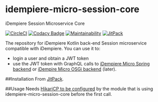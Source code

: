 # idempiere-micro-session-core
iDempiere Session Microservice Core

[![CircleCI](https://circleci.com/gh/iDempiere-micro/idempiere-micro-session-core.svg?style=svg)](https://circleci.com/gh/iDempiere-micro/idempiere-micro-session-core)
[![Codacy Badge](https://api.codacy.com/project/badge/Grade/3fbfd5724c934536bf08aebd80ab00f0)](https://www.codacy.com/app/davidpodhola/idempiere-micro-session-core?utm_source=github.com&amp;utm_medium=referral&amp;utm_content=iDempiere-micro/idempiere-micro-session-core&amp;utm_campaign=Badge_Grade)
[![Maintainability](https://api.codeclimate.com/v1/badges/178ddf4a42b0bfbf55dc/maintainability)](https://codeclimate.com/github/iDempiere-micro/idempiere-micro-session-core/maintainability)
[![JitPack](https://jitpack.io/v/iDempiere-micro/idempiere-micro-session-core.svg)](https://jitpack.io/#iDempiere-micro/idempiere-micro-session-core)

The repository for iDempiere Kotlin back-end Session microservice compatible with iDempiere.
You can use it to:

-   login a user and obtain a JWT token
-   use the JWT token with GraphQL calls to [iDempiere Micro Spring backend](https://github.com/iDempiere-micro/idempiere-micro-spring) or [iDempire Micro OSGi backend](https://github.com/iDempiere-micro/idempiere-micro) (later).

##Installation
From [JitPack](https://jitpack.io/v/iDempiere-micro/idempiere-micro-session-core).

##Usage
Needs [HikariCP to be configured](https://github.com/seratch/kotliquery#hikaricp) by the module that is using idempiere-micro-session-core before the first call.
